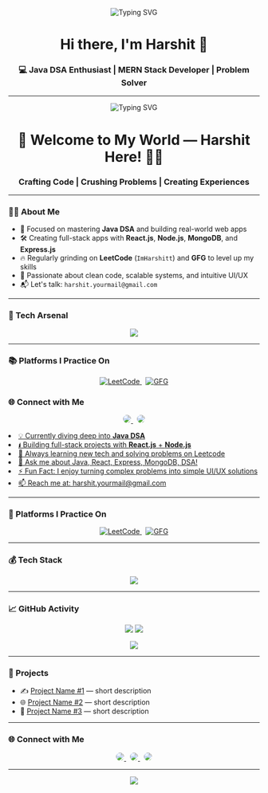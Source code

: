 <!-- Banner Typing Effect -->
<p align="center">
  <img src="https://readme-typing-svg.demolab.com?font=Fira+Code&weight=500&size=24&pause=1000&center=true&vCenter=true&width=435&lines=Hi+%F0%9F%91%8B%2C+I'm+Harshit!;Java+DSA+Lover+%7C+MERN+Stack+Developer;React.js+%7C+Node.js+%7C+Problem+Solver" alt="Typing SVG" />
</p>

<!-- Header -->
<h1 align="center">Hi there, I'm Harshit 👋</h1>
<h3 align="center">💻 Java DSA Enthusiast | MERN Stack Developer | Problem Solver</h3>

---
<!-- Banner Typing Effect -->
<p align="center">
  <img src="https://readme-typing-svg.demolab.com?font=Fira+Code&weight=600&size=26&pause=1000&color=007BFF&center=true&vCenter=true&width=1000&lines=Hey+%F0%9F%91%8B%2C+I'm+Harshit!;Java+DSA+%F0%9F%92%BB+%7C+MERN+Stack+Dev+%F0%9F%8C%90;React.js+%7C+Node.js+%7C+Problem+Solver+%E2%9A%99%EF%B8%8F" alt="Typing SVG" />
</p>

<!-- Header -->
<h1 align="center">🚀 Welcome to My World — Harshit Here! 👨‍💻</h1>
<h3 align="center">Crafting Code | Crushing Problems | Creating Experiences</h3>

---

### 👨‍💻 About Me

- 🎯 Focused on mastering **Java DSA** and building real-world web apps
- 🛠️ Creating full-stack apps with **React.js**, **Node.js**, **MongoDB**, and **Express.js**
- 🔥 Regularly grinding on **LeetCode** (`ImHarshitt`) and **GFG** to level up my skills
- 🧠 Passionate about clean code, scalable systems, and intuitive UI/UX
- 📬 Let's talk: `harshit.yourmail@gmail.com`

---

### 🔧 Tech Arsenal

<p align="center">
  <img src="https://skillicons.dev/icons?i=java,js,react,nodejs,express,mongodb,html,css,git,github,vscode,docker" />
</p>

---

### 📚 Platforms I Practice On

<p align="center">
  <a href="https://leetcode.com/ImHarshitt" target="_blank">
    <img src="https://img.shields.io/badge/LeetCode-FFA116?style=for-the-badge&logo=leetcode&logoColor=black" alt="LeetCode"/>
  </a>
  &nbsp;
  <a href="https://www.geeksforgeeks.org" target="_blank">
    <img src="https://img.shields.io/badge/GFG-2F8D46?style=for-the-badge&logo=geeksforgeeks&logoColor=white" alt="GFG"/>
  </a>
</p>


### 🌐 Connect with Me

<p align="center">
  <a href="mailto:harshit.yourmail@gmail.com" target="_blank">
    <img src="https://img.shields.io/badge/Gmail-D14836?style=for-the-badge&logo=gmail&logoColor=white"
         style="border-radius: 12px; transition: 0.3s; box-shadow: 0 0 0 transparent;"
         onmouseover="this.style.boxShadow='0 0 15px #D14836';"
         onmouseout="this.style.boxShadow='0 0 0 transparent';"/>
  </a>
  &nbsp;
  <a href="https://linkedin.com/in/yourusername" target="_blank">
    <img src="https://img.shields.io/badge/LinkedIn-0A66C2?style=for-the-badge&logo=linkedin&logoColor=white"
         style="border-radius: 12px; transition: 0.3s; box-shadow: 0 0 0 transparent;"
         onmouseover="this.style.boxShadow='0 0 15px #0A66C2';"
         onm
### 👨‍💻 About Me

- 💡 Currently diving deep into <strong>Java DSA</strong>
- 🖠️ Building full-stack projects with <strong>React.js</strong> + <strong>Node.js</strong>
- 🌱 Always learning new tech and solving problems on Leetcode
- 💬 Ask me about Java, React, Express, MongoDB, DSA!
- ⚡ Fun Fact: I enjoy turning complex problems into simple UI/UX solutions
- 📫 Reach me at: harshit.yourmail@gmail.com

---

### 🧠 Platforms I Practice On

<p align="center">
  <a href="https://leetcode.com/ImHarshitt" target="_blank">
    <img src="https://img.shields.io/badge/LeetCode-FFA116?style=for-the-badge&logo=leetcode&logoColor=black" alt="LeetCode"/>
  </a>
  &nbsp;
  <a href="https://www.geeksforgeeks.org" target="_blank">
    <img src="https://img.shields.io/badge/GFG-2F8D46?style=for-the-badge&logo=geeksforgeeks&logoColor=white" alt="GFG"/>
  </a>
</p>

---

### 💰 Tech Stack

<p align="center">
  <img src="https://skillicons.dev/icons?i=java,js,react,nodejs,express,mongodb,html,css,git,github,vscode" />
</p>

---

### 📈 GitHub Activity

<p align="center">
  <img src="https://github-readme-stats.vercel.app/api?username=ImHarshitt&theme=tokyonight&show_icons=true&hide_border=true" />
  <img src="https://github-readme-streak-stats.herokuapp.com?user=ImHarshitt&theme=tokyonight&hide_border=true" />
</p>

<p align="center">
  <img src="https://github-readme-stats.vercel.app/api/top-langs/?username=ImHarshitt&layout=compact&theme=tokyonight&hide_border=true" />
</p>

---

### 🚀 Projects

- ✍️ [Project Name #1](#) — short description  
- 🌐 [Project Name #2](#) — short description  
- 💠 [Project Name #3](#) — short description  

---

### 🌐 Connect with Me

<p align="center">
  <a href="mailto:harshit.yourmail@gmail.com" target="_blank">
    <img src="https://img.shields.io/badge/Gmail-D14836?style=for-the-badge&logo=gmail&logoColor=white"
         style="border-radius: 8px; transition: 0.3s; box-shadow: 0 0 0 transparent;"
         onmouseover="this.style.boxShadow='0 0 10px #D14836';"
         onmouseout="this.style.boxShadow='0 0 0 transparent';"/>
  </a>
  &nbsp;
  <a href="https://linkedin.com/in/yourusername" target="_blank">
    <img src="https://img.shields.io/badge/LinkedIn-0A66C2?style=for-the-badge&logo=linkedin&logoColor=white"
         style="border-radius: 8px; transition: 0.3s; box-shadow: 0 0 0 transparent;"
         onmouseover="this.style.boxShadow='0 0 10px #0A66C2';"
         onmouseout="this.style.boxShadow='0 0 0 transparent';"/>
  </a>
  &nbsp;
  <a href="https://github.com/ImHarshitt" target="_blank">
    <img src="https://img.shields.io/badge/GitHub-181717?style=for-the-badge&logo=github&logoColor=white"
         style="border-radius: 8px; transition: 0.3s; box-shadow: 0 0 0 transparent;"
         onmouseover="this.style.boxShadow='0 0 10px #ffffff';"
         onmouseout="this.style.boxShadow='0 0 0 transparent';"/>
  </a>
</p>

---

<p align="center">
  <img src="https://komarev.com/ghpvc/?username=ImHarshitt&style=for-the-badge&label=Profile+Views" />
</p>
